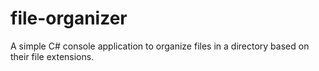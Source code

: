 # file-organizer
A simple C# console application to organize files in a directory based on their file extensions.

